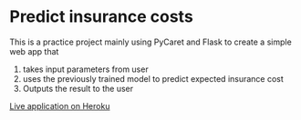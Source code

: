 # Predict insurance costs
This is a practice project mainly using PyCaret and Flask to create a simple web app that 
1) takes input parameters from user
2) uses the previously trained model to predict expected insurance cost
3) Outputs the result to the user

[Live application on Heroku](https://dashboard.heroku.com/apps/insur-webapp/settings)
